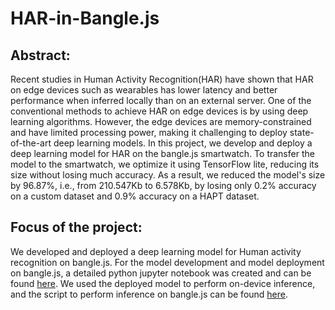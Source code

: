 # HAR-in-Bangle.js

## Abstract:
Recent studies in Human Activity Recognition(HAR) have shown that  HAR on edge devices such as wearables has lower latency and better performance when inferred locally than on an external server. One of the conventional methods to achieve HAR on edge devices is by using deep learning algorithms. However, the edge devices are memory-constrained and have limited processing power, making it challenging to deploy state-of-the-art deep learning models. In this project, we develop and deploy a deep learning model for HAR on the bangle.js smartwatch. To transfer the model to the smartwatch, we optimize it using TensorFlow lite, reducing its size without losing much accuracy. As a result, we reduced the model's size by 96.87\%, i.e., from 210.547Kb to 6.578Kb, by losing only 0.2\% accuracy on a custom dataset and 0.9\% accuracy on a HAPT dataset.

## Focus of the project:
We developed and deployed a deep learning model for Human activity recognition on bangle.js. For the model development and model deployment on bangle.js, a detailed python jupyter notebook was created and can be found [here](HumanActivityRecognition.ipynb). We used the deployed model to perform on-device inference, and the script to perform inference on bangle.js can be found [here](prediction.js).
